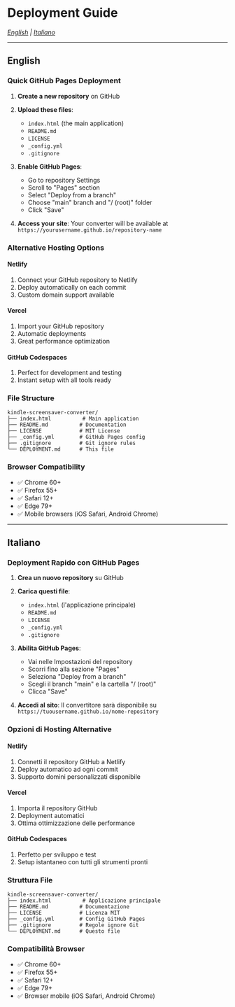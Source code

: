 # Deployment Guide

*[English](#english) | [Italiano](#italiano)*

---

## English

### Quick GitHub Pages Deployment

1. **Create a new repository** on GitHub
2. **Upload these files**:
   - `index.html` (the main application)
   - `README.md`
   - `LICENSE`
   - `_config.yml`
   - `.gitignore`

3. **Enable GitHub Pages**:
   - Go to repository Settings
   - Scroll to "Pages" section
   - Select "Deploy from a branch"
   - Choose "main" branch and "/ (root)" folder
   - Click "Save"

4. **Access your site**: Your converter will be available at `https://yourusername.github.io/repository-name`

### Alternative Hosting Options

#### Netlify
1. Connect your GitHub repository to Netlify
2. Deploy automatically on each commit
3. Custom domain support available

#### Vercel
1. Import your GitHub repository
2. Automatic deployments
3. Great performance optimization

#### GitHub Codespaces
1. Perfect for development and testing
2. Instant setup with all tools ready

### File Structure
```
kindle-screensaver-converter/
├── index.html          # Main application
├── README.md          # Documentation
├── LICENSE            # MIT License
├── _config.yml        # GitHub Pages config
├── .gitignore         # Git ignore rules
└── DEPLOYMENT.md      # This file
```

### Browser Compatibility
- ✅ Chrome 60+
- ✅ Firefox 55+
- ✅ Safari 12+
- ✅ Edge 79+
- ✅ Mobile browsers (iOS Safari, Android Chrome)

---

## Italiano

### Deployment Rapido con GitHub Pages

1. **Crea un nuovo repository** su GitHub
2. **Carica questi file**:
   - `index.html` (l'applicazione principale)
   - `README.md`
   - `LICENSE`
   - `_config.yml`
   - `.gitignore`

3. **Abilita GitHub Pages**:
   - Vai nelle Impostazioni del repository
   - Scorri fino alla sezione "Pages"
   - Seleziona "Deploy from a branch"
   - Scegli il branch "main" e la cartella "/ (root)"
   - Clicca "Save"

4. **Accedi al sito**: Il convertitore sarà disponibile su `https://tuousername.github.io/nome-repository`

### Opzioni di Hosting Alternative

#### Netlify
1. Connetti il repository GitHub a Netlify
2. Deploy automatico ad ogni commit
3. Supporto domini personalizzati disponibile

#### Vercel
1. Importa il repository GitHub
2. Deployment automatici
3. Ottima ottimizzazione delle performance

#### GitHub Codespaces
1. Perfetto per sviluppo e test
2. Setup istantaneo con tutti gli strumenti pronti

### Struttura File
```
kindle-screensaver-converter/
├── index.html          # Applicazione principale
├── README.md          # Documentazione
├── LICENSE            # Licenza MIT
├── _config.yml        # Config GitHub Pages
├── .gitignore         # Regole ignore Git
└── DEPLOYMENT.md      # Questo file
```

### Compatibilità Browser
- ✅ Chrome 60+
- ✅ Firefox 55+
- ✅ Safari 12+
- ✅ Edge 79+
- ✅ Browser mobile (iOS Safari, Android Chrome)